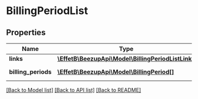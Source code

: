 # BillingPeriodList

## Properties
Name | Type | Description | Notes
------------ | ------------- | ------------- | -------------
**links** | [**\EffetB\BeezupApi\Model\BillingPeriodListLinks**](BillingPeriodListLinks.md) |  | 
**billing_periods** | [**\EffetB\BeezupApi\Model\BillingPeriod[]**](BillingPeriod.md) | The billing period list | 

[[Back to Model list]](../README.md#documentation-for-models) [[Back to API list]](../README.md#documentation-for-api-endpoints) [[Back to README]](../README.md)


